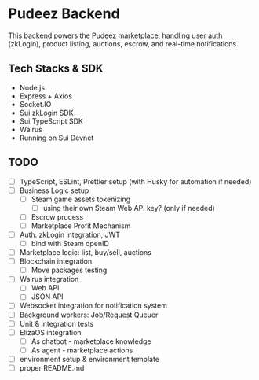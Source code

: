 # Pudeez Backend 

This backend powers the Pudeez marketplace, handling user auth (zkLogin), product listing, auctions, escrow, and real-time notifications.

## Tech Stacks & SDK
- Node.js
- Express + Axios
- Socket.IO
- Sui zkLogin SDK
- Sui TypeScript SDK
- Walrus 
- Running on Sui Devnet

## TODO
- [ ] TypeScript, ESLint, Prettier setup (with Husky for automation if needed)
- [ ] Business Logic setup
  - [ ] Steam game assets tokenizing
    - [ ] using their own Steam Web API key? (only if needed)
  - [ ] Escrow process
  - [ ] Marketplace Profit Mechanism
- [ ] Auth: zkLogin integration, JWT
  - [ ] bind with Steam openID
- [ ] Marketplace logic: list, buy/sell, auctions
- [ ] Blockchain integration
  - [ ] Move packages testing
- [ ] Walrus integration
  - [ ] Web API
  - [ ] JSON API
- [ ] Websocket integration for notification system
- [ ] Background workers: Job/Request Queuer
- [ ] Unit & integration tests
- [ ] ElizaOS integration
  - [ ] As chatbot - marketplace knowledge
  - [ ] As agent - marketplace actions
- [ ] environment setup & environment template
- [ ] proper README.md
